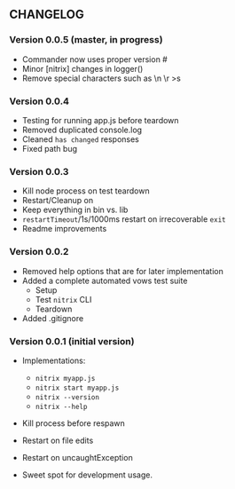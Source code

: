 
## CHANGELOG

### Version 0.0.5 (master, in progress)

- Commander now uses proper version #
- Minor [nitrix] changes in logger()
- Remove special characters such as \n \r >s

### Version 0.0.4

- Testing for running app.js before teardown
- Removed duplicated console.log
- Cleaned `has changed` responses
- Fixed path bug

### Version 0.0.3

- Kill node process on test teardown
- Restart/Cleanup on 
- Keep everything in bin vs. lib
- `restartTimeout`/1s/1000ms restart on irrecoverable `exit`
- Readme improvements

### Version 0.0.2

- Removed help options that are for later implementation
- Added a complete automated vows test suite
	* Setup
	* Test `nitrix` CLI
	* Teardown
- Added .gitignore

### Version 0.0.1 (initial version)

- Implementations:
	* `nitrix myapp.js`
	* `nitrix start myapp.js`
	* `nitrix --version`
	* `nitrix --help`
	
- Kill process before respawn
- Restart on file edits
- Restart on uncaughtException
- Sweet spot for development usage.
